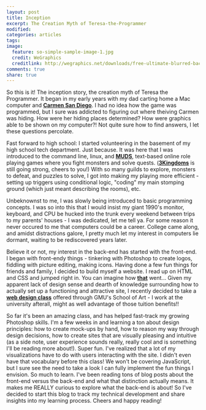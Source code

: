 ```yaml
---
layout: post
title: Inception
excerpt: The Creation Myth of Teresa-the-Programmer
modified:
categories: articles
tags:
image:
  feature: so-simple-sample-image-1.jpg
  credit: WeGraphics
  creditlink: http://wegraphics.net/downloads/free-ultimate-blurred-background-pack/
comments: true
share: true
---
```



So this is it! The inception story, the creation myth of Teresa the Programmer. It began in my early years with my dad carting home a Mac computer and [**Carmen San Diego**](https://en.wikipedia.org/wiki/Where_in_the_World_Is_Carmen_Sandiego%3F). I had no idea how the game was programmed, but I sure was addicted to figuring out where theiving Carmen was hiding. How were her hiding places determined? How were graphics able to be shown on my computer?! Not quite sure how to find answers, I let these questions percolate.

Fast forward to high school: I started volunteering in the basement of my high school tech department. Just because. It was here that I was introduced to the command line, linux, and [**MUDS**](https://en.wikipedia.org/wiki/MUD), text-based online role playing games where you fight monsters and solve quests. ([**3Kingdoms**](http://3k.org/) is still going strong, cheers to you!) With so many guilds to explore, monsters to defeat, and puzzles to solve, I got into making my playing more efficient - setting up triggers using conditional logic, "coding" my main stomping ground (which just meant describing the rooms), etc.

Unbeknownst to me, I was slowly being introduced to basic programming concepts. I was so into this that I would insist my giant 1990's monitor, keyboard, and CPU be hucked into the trunk every weekend between trips to my parents' houses - I was dedicated, let me tell ya. For some reason it never occured to me that computers could be a career. College came along, and amidst distractions galore, I pretty much let my interest in computers lie dormant, waiting to be rediscovered years later.

Believe it or not, my interest in the back-end has started with the front-end. I began with front-endy things - tinkering with Photoshop to create logos, fiddling with picture editing, making icons. Having done a few fun things for friends and family, I decided to build myself a website. I read up on HTML and CSS and jumped right in. You can imagine how [**that**](http://www.lingscars.com/) went... Given my apparent lack of design sense and dearth of knowledge surrounding how to actually set up a functioning and attractive site, I recently decided to take a [**web design class**](http://catalog.gmu.edu/preview_course_nopop.php?catoid=19&coid=209378) offered through GMU's School of Art - I work at the university afterall, might as well advantage of those tuition benefits!!

So far it's been an amazing class, and has helped fast-track my growing Photoshop skills. I'm a few weeks in and learning a ton about design principles: how to create mock-ups by hand, how to reason my way through design decisions, how to create sites that are visually pleasing and intuitive (as a side note, user experience sounds really, really cool and is something I'll be reading more about!). Super fun. I've realized that a lot of my visualizations have to do with users interacting with the site. I didn't even have that vocabulary before this class! We won't be covering JavaScript, but I sure see the need to take a look I can fully implement the fun things I envision. So much to learn. I've been reading tons of blog posts about the front-end versus the back-end and what that distinction actually means. It makes me REALLY curious to explore what the back-end is about! So I've decided to start this blog to track my technical development and share insights into my learning process. Cheers and happy reading!